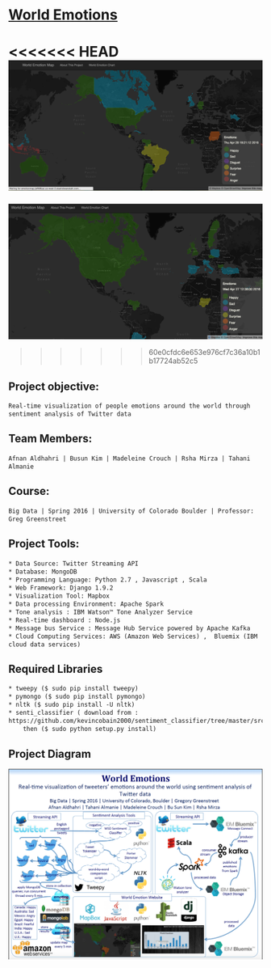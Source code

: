 # [World Emotions](http://emotionmap.jbfft96zai.us-west-2.elasticbeanstalk.com/index) 

<<<<<<< HEAD
![alt text](https://github.com/CUBigDataClass/5Vs/blob/master/4.Visualization/WorldEmotion_map.png "Logo Title Text 1")
=======
![alt text](https://github.com/CUBigDataClass/5Vs/blob/master/4.Visualization/WorldEmotionsMap.png "Logo Title Text 1")										
>>>>>>> 60e0cfdc6e653e976cf7c36a10b1b17724ab52c5

## Project objective:
	Real-time visualization of people emotions around the world through sentiment analysis of Twitter data

## Team Members:
	Afnan Aldhahri | Busun Kim | Madeleine Crouch | Rsha Mirza | Tahani Almanie

## Course:
	Big Data | Spring 2016 | University of Colorado Boulder | Professor: Greg Greenstreet


## Project Tools:
	* Data Source: Twitter Streaming API
	* Database: MongoDB
	* Programming Language: Python 2.7 , Javascript , Scala
	* Web Framework: Django 1.9.2
	* Visualization Tool: Mapbox
	* Data processing Environment: Apache Spark
	* Tone analysis : IBM Watson™ Tone Analyzer Service
	* Real-time dashboard : Node.js
	* Message bus Service : Message Hub Service powered by Apache Kafka
	* Cloud Computing Services: AWS (Amazon Web Services) ,  Bluemix (IBM cloud data services)
	
## Required Libraries
	* tweepy ($ sudo pip install tweepy)
	* pymongo ($ sudo pip install pymongo)
	* nltk ($ sudo pip install -U nltk)
	* senti_classifier ( download from : https://github.com/kevincobain2000/sentiment_classifier/tree/master/src/senti_classifier) 
		then ($ sudo python setup.py install)

## Project Diagram
![alt text](https://github.com/CUBigDataClass/5Vs/blob/master/8.ProjectDiagrams/Project%20Diagram.png "Logo Title Text 1")

